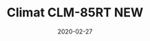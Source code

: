 ---
template: SingleClimt
title: Climat CLM-85RT NEW
status: Featured / Published
date: '2020-02-27'
featuredImage: https://brincadeira.co/products/list_climt_50rt_new.png
price: Consulte um vendedor
excerpt: >-
  **Área climatizada:** De 30m² a 50m².
categories:
  - category: Venda
meta:
  description: Teste sua pontaria e derrube uma pessoa na piscina de bolinhas, ou seja corajoso para sentar na cadeirinha e ser derrubado.
  noindex: false
  title: Climat CLM-85RT NEW
---